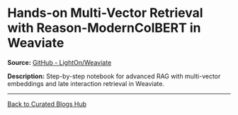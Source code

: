 # Hands-on Multi-Vector Retrieval with Reason-ModernColBERT in Weaviate

**Source:** [GitHub - LightOn/Weaviate](https://github.com/weaviate/recipes/blob/main/weaviate-features/multi-vector/reason_moderncolbert.ipynb)

**Description:**
Step-by-step notebook for advanced RAG with multi-vector embeddings and late interaction retrieval in Weaviate.

---

[Back to Curated Blogs Hub](./README.md)

